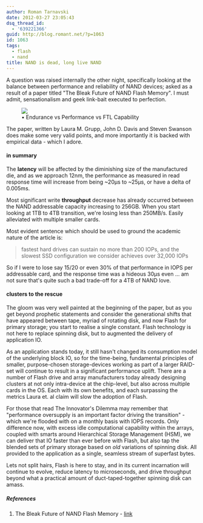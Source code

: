 ```yaml
---
author: Roman Tarnavski
date: 2012-03-27 23:05:43
dsq_thread_id:
  - '639221366'
guid: http://blog.romant.net/?p=1063
id: 1063
tags:
  - flash
  - nand
title: NAND is dead, long live NAND
---
```


A question was raised internally the other night, specifically looking at the balance between performance and reliability of NAND devices; asked as a result of a paper titled "The Bleak Future of NAND Flash Memory". I must admit, sensationalism and geek link-bait executed to perfection.

<figure>
  <img src="/images/2012/03/endurance-performance-ftl.png">
  <figcaption>• Endurance vs Performance vs FTL Capability</figcaption>
</figure>

The paper, written by Laura M. Grupp, John D. Davis and Steven Swanson does make some very valid points, and more importantly it is backed with empirical data - which I adore.

#### in summary

The **latency** will be affected by the diminishing size of the manufactured die, and as we approach 12nm, the performance as measured in read response time will increase from being ~20µs to ~25µs, or have a delta of 0.005ms.

Most significant write **throughput** decrease has already occurred between the NAND addressable capacity increasing to 256GB. When you start looking at 1TB to 4TB transition, we're losing less than 250MB/s. Easily alleviated with multiple smaller cards.

Most evident sentence which should be used to ground the academic nature of the article is:

> fastest hard drives can sustain no more than 200 IOPs, and the slowest SSD configuration we consider achieves over 32,000 IOPs

So if I were to lose say 15/20 or even 30% of that performance in IOPS per addressable card, and the response time was a hideous 30µs even … am not sure that's quite such a bad trade-off for a 4TB of NAND love.

#### clusters to the rescue

The gloom was very well painted at the beginning of the paper, but as you get beyond prophetic statements and consider the generational shifts that have appeared between tape, myriad of rotating disk, and now Flash for primary storage; you start to realise a single constant. Flash technology is not here to replace spinning disk, but to augmented the delivery of application IO.

As an application stands today, it still hasn't changed its consumption model of the underlying block IO, so for the time-being, fundamental principles of smaller, purpose-chosen storage-devices working as part of a larger RAID-set will continue to result in a significant performance uplift. There are a number of Flash drive and array manufacturers today already designing clusters at not only intra-device at the chip-level, but also across multiple cards in the OS. Each with its own benefits, and each surpassing the metrics Laura et. al claim will slow the adoption of Flash.

For those that read The Innovator's Dilemma may remember that "performance oversupply is an important factor driving the transition" - which we're flooded with on a monthly basis with IOPS records. Only difference now, with excess idle computational capability within the arrays, coupled with smarts around Hierarchical Storage Management (HSM), we can deliver that IO faster than ever before with Flash, but also tap the blended sets of primary storage based on _old_ variations of spinning disk. All provided to the application as a single, seamless stream of superfast bytes.

Lets not split hairs, Flash is here to stay, and in its current incarnation will continue to evolve, reduce latency to microseconds, and drive throughput beyond what a practical amount of duct-taped-together spinning disk can amass.

##### References

1. The Bleak Future of NAND Flash Memory - [link](http://cseweb.ucsd.edu/users/swanson/papers/FAST2012BleakFlash.pdf)